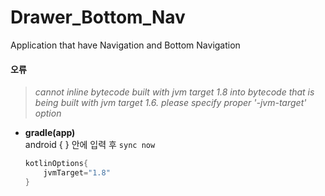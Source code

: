 # Drawer_Bottom_Nav
Application that have Navigation and Bottom Navigation
  
#### 오류  
> _cannot inline bytecode built with jvm target 1.8 into bytecode that is being built with jvm target 1.6. please specify proper '-jvm-target' option_
+ __gradle(app)__  
    android { } 안에 입력 후 `sync now` 
    ```kotlin
    kotlinOptions{
        jvmTarget="1.8"
    }
    ```

